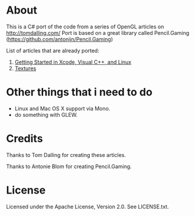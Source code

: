 # About

This is a C# port of the code from a series of OpenGL articles on http://tomdalling.com/
Port is based on a great library called Pencil.Gaming (https://github.com/antonijn/Pencil.Gaming)

List of articles that are already ported:

 1. [Getting Started in Xcode, Visual C++, and Linux](http://tomdalling.com/blog/modern-opengl/01-getting-started-in-xcode-and-visual-cpp/)
 2. [Textures](http://tomdalling.com/blog/modern-opengl/02-textures/)

# Other things that i need to do
- Linux and Mac OS X support via Mono.
- do something with GLEW.

# Credits

Thanks to Tom Dalling for creating these articles.

Thanks to Antonie Blom for creating Pencil.Gaming.

# License

Licensed under the Apache License, Version 2.0. See LICENSE.txt.
